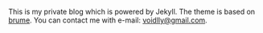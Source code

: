 This is my private blog which is powered by Jekyll.
The theme is based on [brume](https://github.com/aigarsdz/brume).
You can contact me with e-mail: voidlly@gmail.com.
